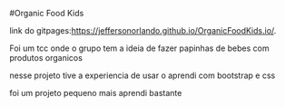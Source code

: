 #Organic Food Kids

 link do gitpages:https://jeffersonorlando.github.io/OrganicFoodKids.io/.

Foi um tcc onde o grupo tem a ideia de fazer papinhas de bebes com produtos organicos

nesse projeto tive a experiencia de usar o aprendi com bootstrap e css 

foi um projeto pequeno mais aprendi bastante 

